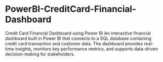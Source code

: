 # PowerBI-CreditCard-Financial-Dashboard
Credit Card Financial Dashboard using Power BI An interactive financial dashboard built in Power BI that connects to a SQL database containing credit card transaction and customer data. The dashboard provides real-time insights, monitors key performance metrics, and supports data-driven decision-making for stakeholders.
